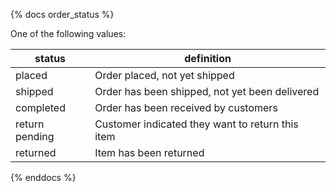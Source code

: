 {% docs order_status %}

One of the following values:

| status | definition |
|--------|------------|
| placed | Order placed, not yet shipped |
| shipped | Order has been shipped, not yet been delivered |
| completed | Order has been received by customers |
| return pending | Customer indicated they want to return this item |
| returned | Item has been returned |

{% enddocs %}
